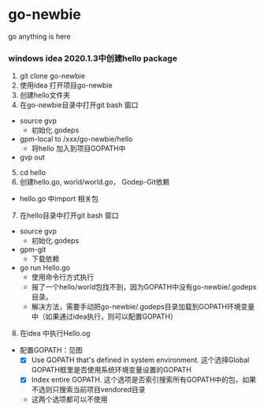 # go-newbie
go anything is here

### windows idea 2020.1.3中创建hello package
 1. git clone go-newbie
 2. 使用idea 打开项目go-newbie
 3. 创建hello文件夹
 4. 在go-newbie目录中打开git bash 窗口
   + source gvp
      - 初始化.godeps
   + gpm-local to /xxx/go-newbie/hello
      - 将hello 加入到项目GOPATH中
   + gvp out
   
 > 
   
 5. cd hello
 6. 创建hello.go, world/world.go， Godep-Git依赖
   + hello.go 中import 相关包
 7. 在hello目录中打开git bash 窗口
   + source gvp
      - 初始化.godeps
   + gpm-git
      - 下载依赖
   + go run Hello.go
      - 使用命令行方式执行
      - 报了一个hello/world包找不到，因为GOPATH中没有go-newbie/.godeps目录。
      - 解决方法，需要手动把go-newbie/.godeps目录加载到GOPATH环境变量中（如果通过idea执行，则可以配置GOPATH）
      
 8. 在idea 中执行Hello.og
   + 配置GOPATH：见图
      - [x] Use GOPATH that's defined in system environment. 这个选择Global GOPATH框里是否使用系统环境变量设置的GOPATH
      - [x] Index entire GOPATH. 这个选项是否索引搜索所有GOPATH中的包，如果不选则只搜索当前项目vendored目录
      - 这两个选项都可以不使用
   

